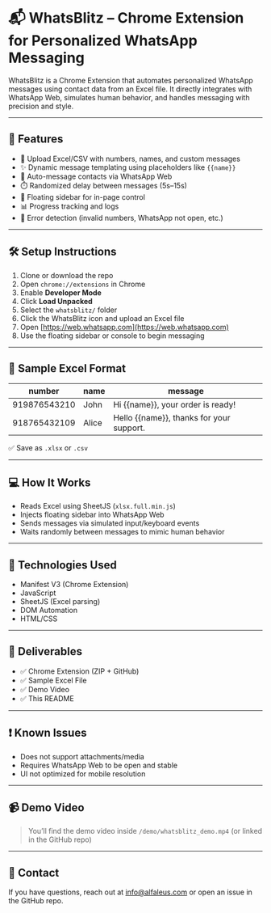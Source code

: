 # 📬 WhatsBlitz – Chrome Extension for Personalized WhatsApp Messaging

WhatsBlitz is a Chrome Extension that automates personalized WhatsApp messages using contact data from an Excel file. It directly integrates with WhatsApp Web, simulates human behavior, and handles messaging with precision and style.

---

## 🚀 Features

- 📂 Upload Excel/CSV with numbers, names, and custom messages
- ✨ Dynamic message templating using placeholders like `{{name}}`
- 💬 Auto-message contacts via WhatsApp Web
- ⏱️ Randomized delay between messages (5s–15s)
- 🧭 Floating sidebar for in-page control
- 📊 Progress tracking and logs
- 🛑 Error detection (invalid numbers, WhatsApp not open, etc.)

---

## 🛠️ Setup Instructions

1. Clone or download the repo
2. Open `chrome://extensions` in Chrome
3. Enable **Developer Mode**
4. Click **Load Unpacked**
5. Select the `whatsblitz/` folder
6. Click the WhatsBlitz icon and upload an Excel file
7. Open [https://web.whatsapp.com](https://web.whatsapp.com)
8. Use the floating sidebar or console to begin messaging

---

## 🧪 Sample Excel Format

| number       | name  | message                                  |
| ------------ | ----- | ---------------------------------------- |
| 919876543210 | John  | Hi {{name}}, your order is ready!        |
| 918765432109 | Alice | Hello {{name}}, thanks for your support. |

✅ Save as `.xlsx` or `.csv`

---

## 💻 How It Works

- Reads Excel using SheetJS (`xlsx.full.min.js`)
- Injects floating sidebar into WhatsApp Web
- Sends messages via simulated input/keyboard events
- Waits randomly between messages to mimic human behavior

---

## 🧱 Technologies Used

- Manifest V3 (Chrome Extension)
- JavaScript
- SheetJS (Excel parsing)
- DOM Automation
- HTML/CSS

---

## 📂 Deliverables

- ✅ Chrome Extension (ZIP + GitHub)
- ✅ Sample Excel File
- ✅ Demo Video
- ✅ This README

---

## ❗ Known Issues

- Does not support attachments/media
- Requires WhatsApp Web to be open and stable
- UI not optimized for mobile resolution

---

## 📹 Demo Video

> You’ll find the demo video inside `/demo/whatsblitz_demo.mp4` (or linked in the GitHub repo)

---

## 📧 Contact

If you have questions, reach out at [info@alfaleus.com](mailto:info@alfaleus.com) or open an issue in the GitHub repo.

